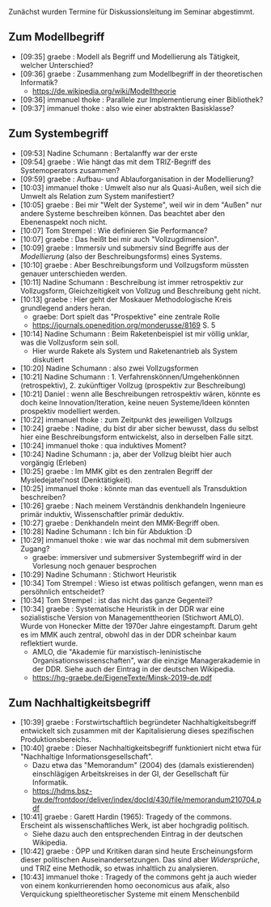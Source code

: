 Zunächst wurden Termine für Diskussionsleitung im Seminar abgestimmt. 

## Zum Modellbegriff
- [09:35] graebe : Modell als Begriff und Modellierung als Tätigkeit, welcher
  Unterschied?  
- [09:36] graebe : Zusammenhang zum Modellbegriff in der theoretischen
  Informatik? 
  - <https://de.wikipedia.org/wiki/Modelltheorie>
- [09:36] immanuel thoke : Parallele zur Implementierung einer Bibliothek?
- [09:37] immanuel thoke : also wie einer abstrakten Basisklasse?

## Zum Systembegriff
- [09:53] Nadine Schumann : Bertalanffy war der erste
- [09:54] graebe : Wie hängt das mit dem TRIZ-Begriff des Systemoperators
  zusammen? 
- [09:59] graebe : Aufbau- und Ablauforganisation in der Modellierung?
- [10:03] immanuel thoke : Umwelt also nur als Quasi-Außen, weil sich die
  Umwelt als Relation zum System manifestiert? 
- [10:05] graebe : Bei mir "Welt der Systeme", weil wir in dem "Außen" nur
  andere Systeme beschreiben können. Das beachtet aber den Ebenenaspekt noch
  nicht. 
- [10:07] Tom Strempel : Wie definieren Sie Performance?
- [10:07] graebe : Das heißt bei mir auch "Vollzugdimension".
- [10:09] graebe : Immersiv und submersiv sind Begriffe aus der _Modellierung_
  (also der Beschreibungsforms) eines Systems. 
- [10:10] graebe : Aber Beschreibungsform und Vollzugsform müssten genauer
  unterschieden werden. 
- [10:11] Nadine Schumann : Beschreibung ist immer retrospektiv zur
  Vollzugsform, Gleichzeitigkeit von Vollzug und Beschreibung geht nicht. 
- [10:13] graebe : Hier geht der Moskauer Methodologische Kreis grundlegend
  anders heran. 
  - graebe: Dort spielt das "Prospektive" eine zentrale Rolle
  - <https://journals.openedition.org/monderusse/8169> S. 5
- [10:14] Nadine Schumann : Beim Raketenbeispiel ist mir völlig unklar, was
  die Vollzusform sein soll. 
  - Hier wurde Rakete als System und Raketenantrieb als System diskutiert
- [10:20] Nadine Schumann : also zwei Vollzugsformen
- [10:21] Nadine Schumann : 1. Verfahrenskönnen/Umgehenkönnen
  (retrospektiv), 2. zukünftiger Vollzug (prospektiv zur Beschreibung) 
- [10:21] Daniel : wenn alle Beschreibungen retrospektiv wären, könnte es doch
  keine Innovation/Iteration, keine neuen Systeme/Ideen könnten prospektiv
  modelliert werden. 
- [10:22] immanuel thoke : zum Zeitpunkt des jeweiligen Vollzugs
- [10:24] graebe : Nadine, du bist dir aber sicher bewusst, dass du selbst
  hier eine Beschreibungsform entwickelst, also in derselben Falle sitzt. 
- [10:24] immanuel thoke : qua induktives Moment?
- [10:24] Nadine Schumann : ja, aber der Vollzug bleibt hier auch vorgängig
  (Erleben) 
- [10:25] graebe : Im MMK gibt es den zentralen Begriff der Mysledejatel'nost
  (Denktätigkeit). 
- [10:25] immanuel thoke : könnte man das eventuell als Transduktion
  beschreiben? 
- [10:26] graebe : Nach meinem Verständnis denkhandeln Ingenieure primär
  induktiv, Wissenschaftler primär deduktiv. 
- [10:27] graebe : Denkhandeln meint den MMK-Begriff oben.
- [10:28] Nadine Schumann : Ich bin für Abduktion :D
- [10:29] immanuel thoke : wie war das nochmal mit dem submersiven Zugang?
  - graebe: immersiver und submersiver Systembegriff wird in der Vorlesung
    noch genauer besprochen 
- [10:29] Nadine Schumann : Stichwort Heuristik
- [10:34] Tom Strempel : Wieso ist etwas politisch gefangen, wenn man es
  persöhnlich entscheidet? 
- [10:34] Tom Strempel : ist das nicht das ganze Gegenteil?
- [10:34] graebe : Systematische Heuristik in der DDR war eine sozialistische
  Version von Managementtheorien (Stichwort AMLO). Wurde von Honecker Mitte
  der 1970er Jahre eingestampft. Darum geht es im MMK auch zentral, obwohl das
  in der DDR scheinbar kaum reflektiert wurde.
  - AMLO, die "Akademie für marxistisch-leninistische
    Organisationswissenschaften", war die einzige Managerakademie in der DDR.
    Siehe auch der Eintrag in der deutschen Wikipedia.
  - <https://hg-graebe.de/EigeneTexte/Minsk-2019-de.pdf>

## Zum Nachhaltigkeitsbegriff
- [10:39] graebe : Forstwirtschaftlich begründeter Nachhaltigkeitsbegriff
  entwickelt sich zusammen mit der Kapitalisierung dieses spezifischen
  Produktionsbereichs.
- [10:40] graebe : Dieser Nachhaltigkeitsbegriff funktioniert nicht etwa für
  "Nachhaltige Informationsgesellschaft".
  - Dazu etwa das "Memorandum" (2004) des (damals existierenden) einschlägigen
    Arbeitskreises in der GI, der Gesellschaft für Informatik.
  - <https://hdms.bsz-bw.de/frontdoor/deliver/index/docId/430/file/memorandum210704.pdf>
- [10:41] graebe : Garett Hardin (1965): Tragedy of the commons. Erscheint als
  wissenschaftliches Werk, ist aber hochgradig politisch.
  - Siehe dazu auch den entsprechenden Eintrag in der deutschen Wikipedia.
- [10:42] graebe : ÖPP und Kritiken daran sind heute Erscheinungsform dieser
  politischen Auseinandersetzungen. Das sind aber _Widersprüche_, und TRIZ
  eine Methodik, so etwas inhaltlich zu analysieren.
- [10:43] immanuel thoke : Tragedy of the commons geht ja auch wieder von
  einem konkurrierenden homo oeconomicus aus afaik, also Verquickung
  spieltheoretischer Systeme mit einem Menschenbild
